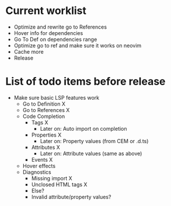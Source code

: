 # Current worklist

- Optimize and rewrite go to References
- Hover info for dependencies
- Go To Def on dependencies range
- Optimize go to ref and make sure it works on neovim
- Cache more
- Release

# List of todo items before release

- Make sure basic LSP features work
    - Go to Definition X
    - Go to References X
    - Code Completion
        - Tags X
            - Later on: Auto import on completion
        - Properties X
            - Later on: Property values (from CEM or .d.ts)
        - Attributes X
            - Later on: Attribute values (same as above)
        - Events X
    - Hover effects
    - Diagnostics
        - Missing import X
        - Unclosed HTML tags X
        - Else?
        - Invalid attribute/property values?



